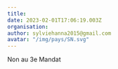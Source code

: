```yaml
---
title: 
date: 2023-02-01T17:06:19.003Z
organisation: 
author: sylviehanna2015@gmail.com
avatar: "/img/pays/SN.svg"
---
```


Non au 3e Mandat